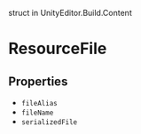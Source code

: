 struct in UnityEditor.Build.Content
# ResourceFile

## Properties
- `fileAlias`
- `fileName`
- `serializedFile`
